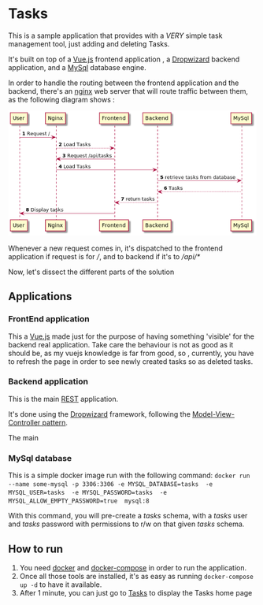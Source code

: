 Tasks 
===

This is a sample application that provides with a *VERY* simple task management tool, just adding and deleting Tasks.

It's built on top of a [Vue.js](https://vuejs.org) frontend application , a [Dropwizard](https://dropwizard.io) backend application, and a [MySql](https://mysql.com) database engine.

In order to handle the routing between the frontend application and the backend, there's an [nginx](https://nginx.org) web server that will route traffic between them, as the following diagram shows :

![diagram](diagram.png)

Whenever a new request comes in, it's dispatched to the frontend application if request is for _/_, and to backend if it's to _/api/*_

Now, let's dissect the different parts of the solution

## Applications

### FrontEnd application

This a  [Vue.js](https://vuejs.org) made just for the purpose of having something 'visible' for the backend real application.
Take care the behaviour is not as good as it should be, as my vuejs knowledge is far from good, so , currently, you have to refresh the page in order to see newly created tasks so as deleted tasks.

### Backend application

This is the main [REST](https://en.wikipedia.org/wiki/Representational_state_transfer) application.

It's done using the [Dropwizard](https://dropwizard.io) framework, following the [Model-View-Controller pattern](https://en.wikipedia.org/wiki/Model%E2%80%93view%E2%80%93controller).

The main 

### MySql database

This is a simple docker image run with the following command:
`docker run --name some-mysql -p 3306:3306 -e MYSQL_DATABASE=tasks 
-e MYSQL_USER=tasks 
-e MYSQL_PASSWORD=tasks 
-e MYSQL_ALLOW_EMPTY_PASSWORD=true 
mysql:8`

With this command, you will pre-create a *tasks* schema, with a *tasks* user and *tasks* password with permissions to r/w on that given *tasks* schema.

## How to run

1. You need [docker](https://docker.io) and [docker-compose](https://docs.docker.com/compose/) in order to run the application.
2. Once all those tools are installed, it's as easy as running `docker-compose up -d` to have it available. 
3. After 1 minute, you can just go to [Tasks](http://localhost:9090) to display the Tasks home page




